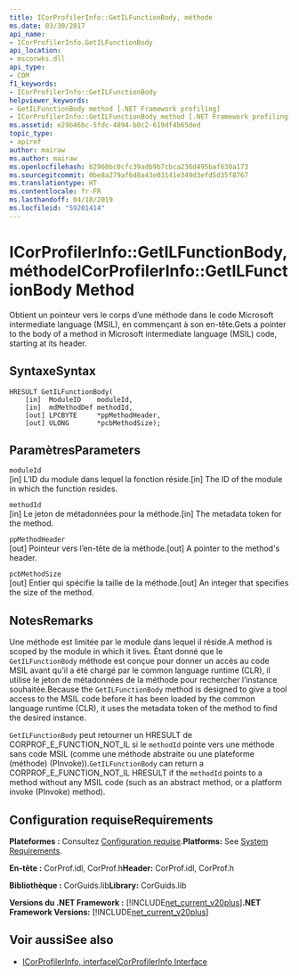 ```yaml
---
title: ICorProfilerInfo::GetILFunctionBody, méthode
ms.date: 03/30/2017
api_name:
- ICorProfilerInfo.GetILFunctionBody
api_location:
- mscorwks.dll
api_type:
- COM
f1_keywords:
- ICorProfilerInfo::GetILFunctionBody
helpviewer_keywords:
- GetILFunctionBody method [.NET Framework profiling]
- ICorProfilerInfo::GetILFunctionBody method [.NET Framework profiling]
ms.assetid: e29b46bc-5fdc-4894-b0c2-619df4b65ded
topic_type:
- apiref
author: mairaw
ms.author: mairaw
ms.openlocfilehash: b2960bc0cfc39adb9b7cbca236d495baf630a173
ms.sourcegitcommit: 0be8a279af6d8a43e03141e349d3efd5d35f8767
ms.translationtype: HT
ms.contentlocale: fr-FR
ms.lasthandoff: 04/18/2019
ms.locfileid: "59201414"
---
```

# <a name="icorprofilerinfogetilfunctionbody-method"></a><span data-ttu-id="cbc4d-102">ICorProfilerInfo::GetILFunctionBody, méthode</span><span class="sxs-lookup"><span data-stu-id="cbc4d-102">ICorProfilerInfo::GetILFunctionBody Method</span></span>
<span data-ttu-id="cbc4d-103">Obtient un pointeur vers le corps d’une méthode dans le code Microsoft intermediate language (MSIL), en commençant à son en-tête.</span><span class="sxs-lookup"><span data-stu-id="cbc4d-103">Gets a pointer to the body of a method in Microsoft intermediate language (MSIL) code, starting at its header.</span></span>  
  
## <a name="syntax"></a><span data-ttu-id="cbc4d-104">Syntaxe</span><span class="sxs-lookup"><span data-stu-id="cbc4d-104">Syntax</span></span>  
  
```  
HRESULT GetILFunctionBody(  
    [in]  ModuleID    moduleId,  
    [in]  mdMethodDef methodId,  
    [out] LPCBYTE     *ppMethodHeader,  
    [out] ULONG       *pcbMethodSize);  
```  
  
## <a name="parameters"></a><span data-ttu-id="cbc4d-105">Paramètres</span><span class="sxs-lookup"><span data-stu-id="cbc4d-105">Parameters</span></span>  
 `moduleId`  
 <span data-ttu-id="cbc4d-106">[in] L’ID du module dans lequel la fonction réside.</span><span class="sxs-lookup"><span data-stu-id="cbc4d-106">[in] The ID of the module in which the function resides.</span></span>  
  
 `methodId`  
 <span data-ttu-id="cbc4d-107">[in] Le jeton de métadonnées pour la méthode.</span><span class="sxs-lookup"><span data-stu-id="cbc4d-107">[in] The metadata token for the method.</span></span>  
  
 `ppMethodHeader`  
 <span data-ttu-id="cbc4d-108">[out] Pointeur vers l’en-tête de la méthode.</span><span class="sxs-lookup"><span data-stu-id="cbc4d-108">[out] A pointer to the method's header.</span></span>  
  
 `pcbMethodSize`  
 <span data-ttu-id="cbc4d-109">[out] Entier qui spécifie la taille de la méthode.</span><span class="sxs-lookup"><span data-stu-id="cbc4d-109">[out] An integer that specifies the size of the method.</span></span>  
  
## <a name="remarks"></a><span data-ttu-id="cbc4d-110">Notes</span><span class="sxs-lookup"><span data-stu-id="cbc4d-110">Remarks</span></span>  
 <span data-ttu-id="cbc4d-111">Une méthode est limitée par le module dans lequel il réside.</span><span class="sxs-lookup"><span data-stu-id="cbc4d-111">A method is scoped by the module in which it lives.</span></span> <span data-ttu-id="cbc4d-112">Étant donné que le `GetILFunctionBody` méthode est conçue pour donner un accès au code MSIL avant qu’il a été chargé par le common language runtime (CLR), il utilise le jeton de métadonnées de la méthode pour rechercher l’instance souhaitée.</span><span class="sxs-lookup"><span data-stu-id="cbc4d-112">Because the `GetILFunctionBody` method is designed to give a tool access to the MSIL code before it has been loaded by the common language runtime (CLR), it uses the metadata token of the method to find the desired instance.</span></span>  
  
 <span data-ttu-id="cbc4d-113">`GetILFunctionBody` peut retourner un HRESULT de CORPROF_E_FUNCTION_NOT_IL si le `methodId` pointe vers une méthode sans code MSIL (comme une méthode abstraite ou une plateforme (méthode) (PInvoke)).</span><span class="sxs-lookup"><span data-stu-id="cbc4d-113">`GetILFunctionBody` can return a CORPROF_E_FUNCTION_NOT_IL HRESULT if the `methodId` points to a method without any MSIL code (such as an abstract method, or a platform invoke (PInvoke) method).</span></span>  
  
## <a name="requirements"></a><span data-ttu-id="cbc4d-114">Configuration requise</span><span class="sxs-lookup"><span data-stu-id="cbc4d-114">Requirements</span></span>  
 <span data-ttu-id="cbc4d-115">**Plateformes :** Consultez [Configuration requise](../../../../docs/framework/get-started/system-requirements.md).</span><span class="sxs-lookup"><span data-stu-id="cbc4d-115">**Platforms:** See [System Requirements](../../../../docs/framework/get-started/system-requirements.md).</span></span>  
  
 <span data-ttu-id="cbc4d-116">**En-tête :** CorProf.idl, CorProf.h</span><span class="sxs-lookup"><span data-stu-id="cbc4d-116">**Header:** CorProf.idl, CorProf.h</span></span>  
  
 <span data-ttu-id="cbc4d-117">**Bibliothèque :** CorGuids.lib</span><span class="sxs-lookup"><span data-stu-id="cbc4d-117">**Library:** CorGuids.lib</span></span>  
  
 <span data-ttu-id="cbc4d-118">**Versions du .NET Framework :** [!INCLUDE[net_current_v20plus](../../../../includes/net-current-v20plus-md.md)]</span><span class="sxs-lookup"><span data-stu-id="cbc4d-118">**.NET Framework Versions:** [!INCLUDE[net_current_v20plus](../../../../includes/net-current-v20plus-md.md)]</span></span>  
  
## <a name="see-also"></a><span data-ttu-id="cbc4d-119">Voir aussi</span><span class="sxs-lookup"><span data-stu-id="cbc4d-119">See also</span></span>

- [<span data-ttu-id="cbc4d-120">ICorProfilerInfo, interface</span><span class="sxs-lookup"><span data-stu-id="cbc4d-120">ICorProfilerInfo Interface</span></span>](../../../../docs/framework/unmanaged-api/profiling/icorprofilerinfo-interface.md)

